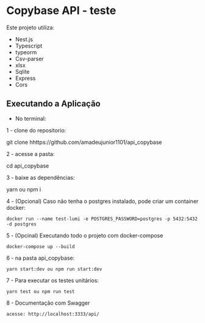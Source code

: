 # Copybase API - teste

Este projeto utiliza:

- Nest.js
- Typescript
- typeorm
- Csv-parser
- xlsx
- Sqlite
- Express
- Cors

## Executando a Aplicação

- No terminal:

1 - clone do repositorio: 

  git clone hhttps://github.com/amadeujunior1101/api_copybase

2 - acesse a pasta:

  cd api_copybase

3 - baixe as dependências:

  yarn ou npm i

4 - (Opcional) Caso não tenha o postgres instalado, pode criar um container docker:

    docker run --name test-lumi -e POSTGRES_PASSWORD=postgres -p 5432:5432 -d postgres

5 - (Opcinal) Executando todo o projeto com docker-compose

    docker-compose up --build

6 - na pasta api_copybase:

	yarn start:dev ou npm run start:dev

7 - Para executar os testes unitários:

    yarn test ou npm run test

8 - Documentação com Swagger  

    acesse: http://localhost:3333/api/